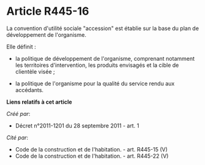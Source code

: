 # Article R445-16

La convention d'utilité sociale "accession" est établie sur la base du plan de développement de l'organisme. 

Elle définit : 

- la politique de développement de l'organisme, comprenant notamment les territoires d'intervention, les produits envisagés
et la cible de clientèle visée ; 

- la politique de l'organisme pour la qualité du service rendu aux accédants.

**Liens relatifs à cet article**

_Créé par_:

  - Décret n°2011-1201 du 28 septembre 2011 - art. 1

_Cité par_:

  - Code de la construction et de l'habitation. - art. R445-15 (V)
  - Code de la construction et de l'habitation. - art. R445-22 (V)
